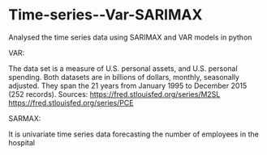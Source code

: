# Time-series--Var-SARIMAX
Analysed the time series data using SARIMAX and VAR models in python


VAR:

The data set is a measure of U.S. personal assets, and U.S. personal spending. 
Both datasets are in billions of dollars, monthly, seasonally adjusted.
They span the 21 years from January 1995 to December 2015 (252 records). 
Sources: https://fred.stlouisfed.org/series/M2SL https://fred.stlouisfed.org/series/PCE

SARMAX:

It is univariate time series data forecasting the number of employees in the hospital
